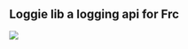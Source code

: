 ## Loggie lib a logging api for Frc
<img src="https://cdn.journaldev.com/wp-content/uploads/2012/12/Java-logging-api.png">
